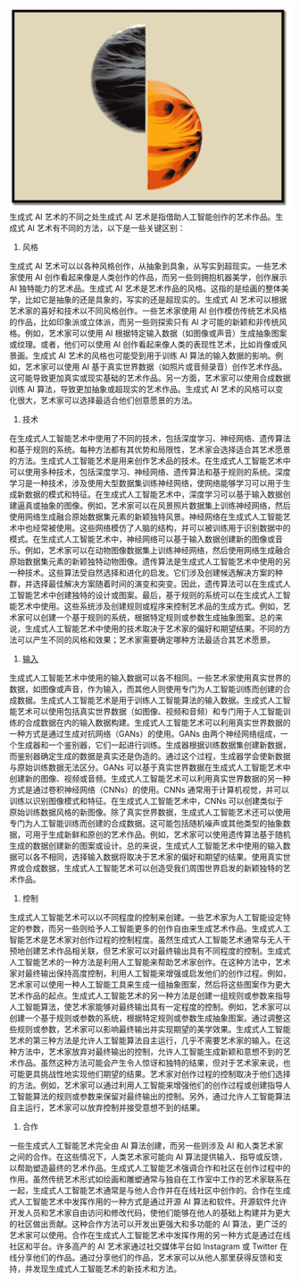 ![img](img/image-0-5.jpg)  生成式 AI 艺术的不同之处生成式 AI 艺术是指借助人工智能创作的艺术作品。生成式 AI 艺术有不同的方法，以下是一些关键区别：

1.  风格

生成式 AI 艺术可以以各种风格创作，从抽象到具象，从写实到超现实。一些艺术家使用 AI 创作看起来像是人类创作的作品，而另一些则拥抱机器美学，创作展示 AI 独特能力的艺术品。生成式 AI 艺术是艺术作品的风格。这指的是绘画的整体美学，比如它是抽象的还是具象的，写实的还是超现实的。生成式 AI 艺术可以根据艺术家的喜好和技术以不同风格创作。一些艺术家使用 AI 创作模仿传统艺术风格的作品，比如印象派或立体派，而另一些则探索只有 AI 才可能的新颖和非传统风格。例如，艺术家可以使用 AI 根据特定输入数据（如图像或声音）生成抽象图案或纹理。或者，他们可以使用 AI 创作看起来像人类的表现性艺术，比如肖像或风景画。生成式 AI 艺术的风格也可能受到用于训练 AI 算法的输入数据的影响。例如，艺术家可以使用 AI 基于真实世界数据（如照片或音频录音）创作艺术作品。这可能导致更加真实或现实基础的艺术作品。另一方面，艺术家可以使用合成数据训练 AI 算法，导致更加抽象或超现实的艺术作品。生成式 AI 艺术的风格可以变化很大，艺术家可以选择最适合他们创意愿景的方法。

1.  技术

在生成式人工智能艺术中使用了不同的技术，包括深度学习、神经网络、遗传算法和基于规则的系统。每种方法都有其优势和局限性，艺术家会选择适合其艺术愿景的方法。生成式人工智能艺术是用来创作艺术品的技术。在生成式人工智能艺术中可以使用多种技术，包括深度学习、神经网络、遗传算法和基于规则的系统。深度学习是一种技术，涉及使用大型数据集训练神经网络，使网络能够学习可以用于生成新数据的模式和特征。在生成式人工智能艺术中，深度学习可以基于输入数据创建逼真或抽象的图像。例如，艺术家可以在风景照片数据集上训练神经网络，然后使用网络生成融合原始数据集元素的新颖独特风景。神经网络在生成式人工智能艺术中也经常被使用。这些网络模仿了人脑的结构，并可以被训练用于识别数据中的模式。在生成式人工智能艺术中，神经网络可以基于输入数据创建新的图像或音乐。例如，艺术家可以在动物图像数据集上训练神经网络，然后使用网络生成融合原始数据集元素的新颖独特动物图像。遗传算法是生成式人工智能艺术中使用的另一种技术。这些算法受自然选择和进化的启发。它们涉及创建候选解决方案的种群，并选择最佳解决方案随着时间的演变和突变。因此，遗传算法可以在生成式人工智能艺术中创建独特的设计或图案。最后，基于规则的系统可以在生成式人工智能艺术中使用。这些系统涉及创建规则或程序来控制艺术品的生成方式。例如，艺术家可以创建一个基于规则的系统，根据特定规则或参数生成抽象图案。总的来说，生成式人工智能艺术中使用的技术取决于艺术家的偏好和期望结果。不同的方法可以产生不同的风格和效果；艺术家需要确定哪种方法最适合其艺术愿景。

1.  [输入](https://wiki.example.org/input)

生成式人工智能艺术中使用的输入数据可以各不相同。一些艺术家使用真实世界的数据，如图像或声音，作为输入，而其他人则使用专门为人工智能训练而创建的合成数据。生成式人工智能艺术是用于训练人工智能算法的输入数据。生成式人工智能艺术可以使用包括真实世界数据（如图像、视频和音频）和专门用于人工智能训练的合成数据在内的输入数据构建。生成式人工智能艺术可以利用真实世界数据的一种方式是通过生成对抗网络（GANs）的使用。GANs 由两个神经网络组成，一个生成器和一个鉴别器，它们一起进行训练。生成器根据训练数据集创建新数据，而鉴别器确定生成的数据是真实还是伪造的。通过这个过程，生成器学会使新数据与原始训练数据无法区分。GANs 可以基于真实世界数据在生成式人工智能艺术中创建新的图像、视频或音频。生成式人工智能艺术可以利用真实世界数据的另一种方式是通过卷积神经网络（CNNs）的使用。CNNs 通常用于计算机视觉，并可以训练以识别图像模式和特征。在生成式人工智能艺术中，CNNs 可以创建类似于原始训练数据风格的新图像。除了真实世界数据，生成式人工智能艺术还可以使用专门为人工智能训练而创建的合成数据。这可能包括随机噪声或其他类型的抽象数据，可用于生成新鲜和原创的艺术作品。例如，艺术家可以使用遗传算法基于随机生成的数据创建新的图案或设计。总的来说，生成式人工智能艺术中使用的输入数据可以各不相同，选择输入数据将取决于艺术家的偏好和期望的结果。使用真实世界或合成数据，生成式人工智能艺术可以创造受我们周围世界启发的新颖独特的艺术作品。

1.  控制

生成式人工智能艺术可以以不同程度的控制来创建。一些艺术家为人工智能设定特定的参数，而另一些则给予人工智能更多的创作自由来生成艺术作品。生成式人工智能艺术是艺术家对创作过程的控制程度。虽然生成式人工智能艺术通常与无人干预地创建艺术作品相关联，但艺术家可以对最终输出具有不同程度的控制。生成式人工智能艺术的一种方法是利用人工智能来帮助艺术家创作。在这种方法中，艺术家对最终输出保持高度控制，利用人工智能来增强或启发他们的创作过程。例如，艺术家可以使用一种人工智能工具来生成一组抽象图案，然后将这些图案作为更大艺术作品的起点。生成式人工智能艺术的另一种方法是创建一组规则或参数来指导人工智能算法，使艺术家能够对最终输出具有一定程度的控制。例如，艺术家可以创建一个基于规则或参数的系统，根据特定规则或参数生成抽象图案。通过调整这些规则或参数，艺术家可以影响最终输出并实现期望的美学效果。生成式人工智能艺术的第三种方法是允许人工智能算法自主运行，几乎不需要艺术家的输入。在这种方法中，艺术家放弃对最终输出的控制，允许人工智能生成新颖和意想不到的艺术作品。虽然这种方法可能会产生令人惊讶和独特的结果，但对于艺术家来说，也可能更具挑战性地实现他们期望的结果。艺术家对创作过程的控制取决于他们选择的方法。例如，艺术家可以通过利用人工智能来增强他们的创作过程或创建指导人工智能算法的规则或参数来保留对最终输出的控制。另外，通过允许人工智能算法自主运行，艺术家可以放弃控制并接受意想不到的结果。

1.  合作

一些生成式人工智能艺术完全由 AI 算法创建，而另一些则涉及 AI 和人类艺术家之间的合作。在这些情况下，人类艺术家可能向 AI 算法提供输入、指导或反馈，以帮助塑造最终的艺术作品。生成式人工智能艺术强调合作和社区在创作过程中的作用。虽然传统艺术形式如绘画和雕塑通常与独自在工作室中工作的艺术家联系在一起，生成式人工智能艺术通常是与他人合作并在在线社区中创作的。合作在生成式人工智能艺术中发挥作用的一种方式是通过开源 AI 算法和软件。开源软件允许开发人员和艺术家自由访问和修改代码，使他们能够在他人的基础上构建并为更大的社区做出贡献。这种合作方法可以开发出更强大和多功能的 AI 算法，更广泛的艺术家可以使用。合作在生成式人工智能艺术中发挥作用的另一种方式是通过在线社区和平台。许多高产的 AI 艺术家通过社交媒体平台如 Instagram 或 Twitter 在线分享他们的作品。通过分享他们的作品，艺术家可以从他人那里获得反馈和支持，并发现生成式人工智能艺术的新技术和方法。
